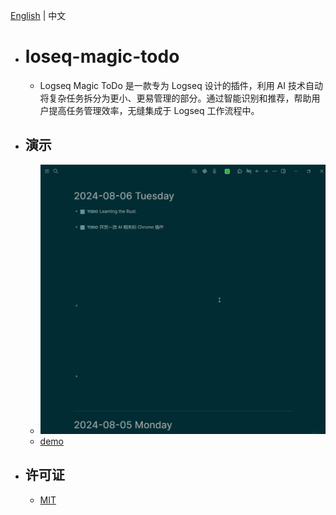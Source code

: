 [English](README.md) | 中文

- # loseq-magic-todo
  - Logseq Magic ToDo 是一款专为 Logseq 设计的插件，利用 AI 技术自动将复杂任务拆分为更小、更易管理的部分。通过智能识别和推荐，帮助用户提高任务管理效率，无缝集成于 Logseq 工作流程中。
- ## 演示
  - ![demo](./demo.gif)
  - [demo](./demo.mp4)
- ## 许可证
  - [MIT](https://choosealicense.com/licenses/mit/)
